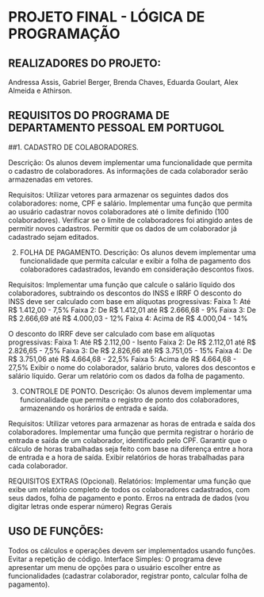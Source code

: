 # PROJETO FINAL - LÓGICA DE PROGRAMAÇÃO

## REALIZADORES DO PROJETO: 
Andressa Assis, Gabriel Berger, Brenda Chaves, Eduarda Goulart, Alex Almeida e Athirson.

## REQUISITOS DO PROGRAMA DE DEPARTAMENTO PESSOAL EM PORTUGOL 

##1. CADASTRO DE COLABORADORES.

Descrição: Os alunos devem implementar uma funcionalidade que permita o cadastro de colaboradores. As informações de cada colaborador serão armazenadas em vetores.

Requisitos:
  Utilizar vetores para armazenar os seguintes dados dos colaboradores: nome, CPF e salário.
  Implementar uma função que permita ao usuário cadastrar novos colaboradores até o limite definido (100 colaboradores).
  Verificar se o limite de colaboradores foi atingido antes de permitir novos cadastros.
  Permitir que os dados de um colaborador já cadastrado sejam editados.

2. FOLHA DE PAGAMENTO.
Descrição: Os alunos devem implementar uma funcionalidade que permita calcular e exibir a folha de pagamento dos colaboradores cadastrados, levando em consideração descontos fixos.

Requisitos:
  Implementar uma função que calcule o salário líquido dos colaboradores, subtraindo os descontos do INSS e IRRF 
  O desconto do INSS deve ser calculado com base em alíquotas progressivas:
  Faixa 1: Até R$ 1.412,00 - 7,5%
  Faixa 2: De R$ 1.412,01 até R$ 2.666,68 - 9%
  Faixa 3: De R$ 2.666,69  até R$ 4.000,03 - 12%
  Faixa 4: Acima de R$ 4.000,04 - 14%
  
  O desconto do IRRF deve ser calculado com base em alíquotas progressivas:
  Faixa 1: Até R$ 2.112,00 - Isento
  Faixa 2: De R$ 2.112,01 até R$ 2.826,65 - 7,5%
  Faixa 3: De R$ 2.826,66 até R$ 3.751,05 - 15%
  Faixa 4: De R$ 3.751,06 até R$ 4.664,68 - 22,5%
  Faixa 5: Acima de R$ 4.664,68 - 27,5%
  Exibir o nome do colaborador, salário bruto, valores dos descontos e salário líquido.
  Gerar um relatório com os dados da folha de pagamento.

3. CONTROLE DE PONTO.
Descrição: Os alunos devem implementar uma funcionalidade que permita o registro de ponto dos colaboradores, armazenando os horários de entrada e saída.

Requisitos:
  Utilizar vetores para armazenar as horas de entrada e saída dos colaboradores.
  Implementar uma função que permita registrar o horário de entrada e saída de um colaborador, identificado pelo CPF.
  Garantir que o cálculo de horas trabalhadas seja feito com base na diferença entre a hora de entrada e a hora de saída.
  Exibir relatórios de horas trabalhadas para cada colaborador.

REQUISITOS EXTRAS (Opcional).
Relatórios: 
 Implementar uma função que exibe um relatório completo de todos os colaboradores cadastrados, com seus dados, folha de pagamento e ponto.
 Erros na entrada de dados (vou digitar letras onde esperar número)
 Regras Gerais

## USO DE FUNÇÕES: 
Todos os cálculos e operações devem ser implementados usando funções. Evitar a repetição de código.
Interface Simples: O programa deve apresentar um menu de opções para o usuário escolher entre as funcionalidades (cadastrar colaborador, registrar ponto, calcular folha de pagamento).

  

